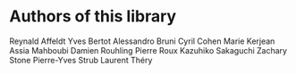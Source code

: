 # Authors of this library

Reynald Affeldt
Yves Bertot
Alessandro Bruni
Cyril Cohen
Marie Kerjean
Assia Mahboubi
Damien Rouhling
Pierre Roux
Kazuhiko Sakaguchi
Zachary Stone
Pierre-Yves Strub
Laurent Théry
